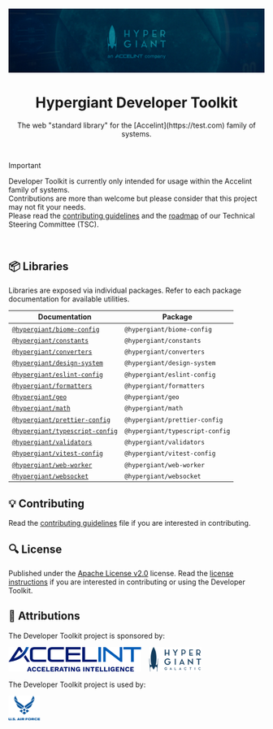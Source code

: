 <br />

<p align="center">
  <img src="assets/banner.jpg" />
</p>

<h1 align="center">Hypergiant Developer Toolkit</h1>

<p align="center">The web "standard library" for the [Accelint](https://test.com) family of systems.</p>

<br />

> [!IMPORTANT]
> Developer Toolkit is currently only intended for usage within the Accelint family of systems.<br>
> Contributions are more than welcome but please consider that this project may not fit your needs.<br>
> Please read the [contributing guidelines](CONTRIBUTING.md) and the [roadmap](#roadmap-link) of our Technical Steering Committee (TSC).

<br />

## 📦 Libraries

Libraries are exposed via individual packages. Refer to each package documentation for available utilities.

Documentation | Package
--------------|-------------
[`@hypergiant/biome-config`](#link-to-docs)      | `@hypergiant/biome-config`
[`@hypergiant/constants`](#link-to-docs)         | `@hypergiant/constants`
[`@hypergiant/converters`](#link-to-docs)        | `@hypergiant/converters`
[`@hypergiant/design-system`](#link-to-docs)     | `@hypergiant/design-system`
[`@hypergiant/eslint-config`](#link-to-docs)     | `@hypergiant/eslint-config`
[`@hypergiant/formatters`](#link-to-docs)        | `@hypergiant/formatters`
[`@hypergiant/geo`](#link-to-docs)               | `@hypergiant/geo`
[`@hypergiant/math`](#link-to-docs)              | `@hypergiant/math`
[`@hypergiant/prettier-config`](#link-to-docs)   | `@hypergiant/prettier-config`
[`@hypergiant/typescript-config`](#link-to-docs) | `@hypergiant/typescript-config`
[`@hypergiant/validators`](#link-to-docs)        | `@hypergiant/validators`
[`@hypergiant/vitest-config`](#link-to-docs)     | `@hypergiant/vitest-config`
[`@hypergiant/web-worker`](#link-to-docs)        | `@hypergiant/web-worker`
[`@hypergiant/websocket`](#link-to-docs)         | `@hypergiant/websocket`

## 💡 Contributing

Read the [contributing guidelines](CONTRIBUTING.md) file if you are interested in contributing.

## 🔍 License

Published under the [Apache License v2.0](https://www.apache.org/licenses/LICENSE-2.0) license. Read the [license instructions](LICENSE) if you are interested in contributing or using the Developer Toolkit.

## 🚀 Attributions

The Developer Toolkit project is sponsored by:

<img src="assets/accelint.png" height="48" />
&nbsp;&nbsp;
<img src="assets/hypergiant.png" height="48" />

<br />


The Developer Toolkit project is used by:

<img src="assets/air-force.png" height="48" />


